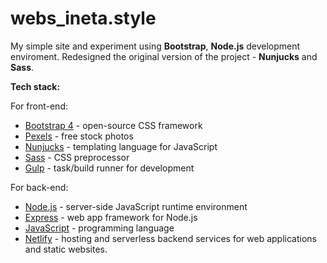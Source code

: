# webs_ineta.style

My simple site and experiment using **Bootstrap**, **Node.js** development enviroment. Redesigned the original version of the project - **Nunjucks** and **Sass**.

**Tech stack:**

For front-end:

- [Bootstrap 4](https://getbootstrap.com/) - open-source CSS framework
- [Pexels](https://www.pexels.com/) - free stock photos
- [Nunjucks](https://mozilla.github.io/nunjucks/) - templating language for JavaScript
- [Sass](https://sass-lang.com/) - CSS preprocessor
- [Gulp](https://gulpjs.com/) - task/build runner for development

For back-end:

- [Node.js](https://nodejs.org/) - server-side JavaScript runtime environment
- [Express](http://expressjs.com/) - web app framework for Node.js
- [JavaScript](https://developer.mozilla.org/en-US/docs/Web/JavaScript) - programming language
- [Netlify](https://www.netlify.com/) - hosting and serverless backend services for web applications and static websites.
